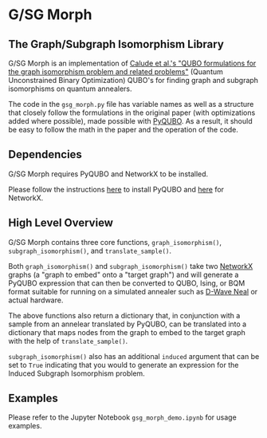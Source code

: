 # G/SG Morph

## The Graph/Subgraph Isomorphism Library

G/SG Morph is an implementation of [Calude et al.'s "QUBO formulations for the graph isomorphism problem and related problems"](https://doi.org/10.1016/j.tcs.2017.04.016) (Quantum Unconstrained Binary Optimization) QUBO's for finding graph and subgraph isomorphisms on quantum annealers.

The code in the `gsg_morph.py` file has variable names as well as a structure that closely follow the formulations in the original paper (with optimizations added where possible), made possible with [PyQUBO](https://github.com/recruit-communications/pyqubo). As a result, it should be easy to follow the math in the paper and the operation of the code. 

## Dependencies

G/SG Morph requires PyQUBO and NetworkX to be installed.

Please follow the instructions [here](https://pyqubo.readthedocs.io/en/latest/getting_started.html) to install PyQUBO and [here](https://networkx.org/documentation/stable/install.html) for NetworkX.

## High Level Overview

G/SG Morph contains three core functions, `graph_isomorphism()`, `subgraph_isomorphism()`, and `translate_sample()`.

Both `graph_isomorphism()` and `subgraph_isomorphism()` take two [NetworkX](https://networkx.org/) graphs (a "graph to embed" onto a  "target graph") and will generate a PyQUBO expression that can then be converted to QUBO, Ising, or BQM format suitable for running on a simulated annealer such as [D-Wave Neal](https://github.com/dwavesystems/dwave-neal) or actual hardware.

The above functions also return a dictionary that, in conjunction with a sample from an annelear translated by PyQUBO, can be translated into a dictionary that maps nodes from the graph to embed to the target graph with the help of `translate_sample()`.

`subgraph_isomorphism()` also has an additional `induced` argument that can be set to `True` indicating that you would to generate an expression for the Induced Subgraph Isomorphism problem.

## Examples

Please refer to the Jupyter Notebook `gsg_morph_demo.ipynb` for usage examples.